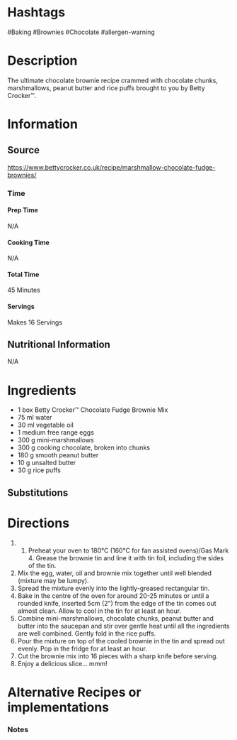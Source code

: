 # Hashtags
#Baking #Brownies #Chocolate #allergen-warning 
# Description
The ultimate chocolate brownie recipe crammed with chocolate chunks, marshmallows, peanut butter and rice puffs brought to you by Betty Crocker™.
# Information
## Source
https://www.bettycrocker.co.uk/recipe/marshmallow-chocolate-fudge-brownies/
### Time
#### Prep Time
N/A
#### Cooking Time
N/A
#### Total Time
45 Minutes
#### Servings
Makes 16 Servings
## Nutritional Information
N/A
# Ingredients
- 1 box Betty Crocker™ Chocolate Fudge Brownie Mix
- 75 ml water
- 30 ml vegetable oil
- 1 medium free range eggs
- 300 g mini-marshmallows
- 300 g cooking chocolate, broken into chunks
- 180 g smooth peanut butter
- 10 g unsalted butter
- 30 g rice puffs

## Substitutions

# Directions
1. 1. Preheat your oven to 180°C (160°C for fan assisted ovens)/Gas Mark 4. Grease the brownie tin and line it with tin foil, including the sides of the tin.
2. Mix the egg, water, oil and brownie mix together until well blended (mixture may be lumpy).
3. Spread the mixture evenly into the lightly-greased rectangular tin.
4. Bake in the centre of the oven for around 20-25 minutes or until a rounded knife, inserted 5cm (2") from the edge of the tin comes out almost clean. Allow to cool in the tin for at least an hour.
5. Combine mini-marshmallows, chocolate chunks, peanut butter and butter into the saucepan and stir over gentle heat until all the ingredients are well combined. Gently fold in the rice puffs.
6. Pour the mixture on top of the cooled brownie in the tin and spread out evenly. Pop in the fridge for at least an hour.
7. Cut the brownie mix into 16 pieces with a sharp knife before serving.
8. Enjoy a delicious slice… mmm!
# Alternative Recipes or implementations

### Notes
